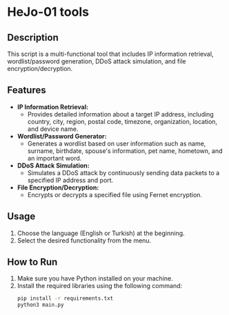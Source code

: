 # HeJo-01 tools

## Description
This script is a multi-functional tool that includes IP information retrieval, wordlist/password generation, DDoS attack simulation, and file encryption/decryption.

## Features
- **IP Information Retrieval:**
  - Provides detailed information about a target IP address, including country, city, region, postal code, timezone, organization, location, and device name.
- **Wordlist/Password Generator:**
  - Generates a wordlist based on user information such as name, surname, birthdate, spouse's information, pet name, hometown, and an important word.
- **DDoS Attack Simulation:**
  - Simulates a DDoS attack by continuously sending data packets to a specified IP address and port.
- **File Encryption/Decryption:**
  - Encrypts or decrypts a specified file using Fernet encryption.

## Usage
1. Choose the language (English or Turkish) at the beginning.
2. Select the desired functionality from the menu.

## How to Run
1. Make sure you have Python installed on your machine.
2. Install the required libraries using the following command:
   ```bash
   pip install -r requirements.txt
   python3 main.py
